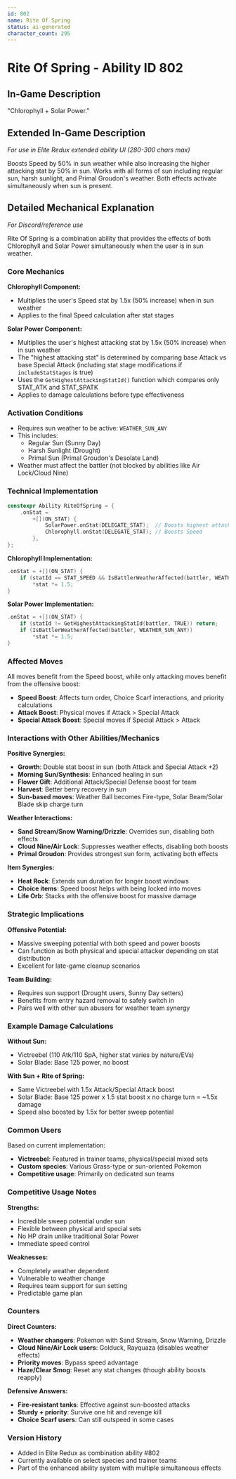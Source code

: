 ```yaml
---
id: 802
name: Rite Of Spring
status: ai-generated
character_count: 295
---
```


# Rite Of Spring - Ability ID 802

## In-Game Description
"Chlorophyll + Solar Power."

## Extended In-Game Description
*For use in Elite Redux extended ability UI (280-300 chars max)*

Boosts Speed by 50% in sun weather while also increasing the higher attacking stat by 50% in sun. Works with all forms of sun including regular sun, harsh sunlight, and Primal Groudon's weather. Both effects activate simultaneously when sun is present.

## Detailed Mechanical Explanation
*For Discord/reference use*

Rite Of Spring is a combination ability that provides the effects of both Chlorophyll and Solar Power simultaneously when the user is in sun weather.

### Core Mechanics

**Chlorophyll Component:**
- Multiplies the user's Speed stat by 1.5x (50% increase) when in sun weather
- Applies to the final Speed calculation after stat stages

**Solar Power Component:**
- Multiplies the user's highest attacking stat by 1.5x (50% increase) when in sun weather
- The "highest attacking stat" is determined by comparing base Attack vs base Special Attack (including stat stage modifications if `includeStatStages` is true)
- Uses the `GetHighestAttackingStatId()` function which compares only STAT_ATK and STAT_SPATK
- Applies to damage calculations before type effectiveness

### Activation Conditions
- Requires sun weather to be active: `WEATHER_SUN_ANY`
- This includes:
  - Regular Sun (Sunny Day)
  - Harsh Sunlight (Drought)
  - Primal Sun (Primal Groudon's Desolate Land)
- Weather must affect the battler (not blocked by abilities like Air Lock/Cloud Nine)

### Technical Implementation

```cpp
constexpr Ability RiteOfSpring = {
    .onStat =
        +[](ON_STAT) {
            SolarPower.onStat(DELEGATE_STAT);  // Boosts highest attacking stat
            Chlorophyll.onStat(DELEGATE_STAT); // Boosts Speed
        },
};
```

**Chlorophyll Implementation:**
```cpp
.onStat = +[](ON_STAT) {
    if (statId == STAT_SPEED && IsBattlerWeatherAffected(battler, WEATHER_SUN_ANY)) 
        *stat *= 1.5;
}
```

**Solar Power Implementation:**
```cpp
.onStat = +[](ON_STAT) {
    if (statId != GetHighestAttackingStatId(battler, TRUE)) return;
    if (IsBattlerWeatherAffected(battler, WEATHER_SUN_ANY)) 
        *stat *= 1.5;
}
```

### Affected Moves
All moves benefit from the Speed boost, while only attacking moves benefit from the offensive boost:
- **Speed Boost**: Affects turn order, Choice Scarf interactions, and priority calculations
- **Attack Boost**: Physical moves if Attack > Special Attack
- **Special Attack Boost**: Special moves if Special Attack > Attack

### Interactions with Other Abilities/Mechanics

**Positive Synergies:**
- **Growth**: Double stat boost in sun (both Attack and Special Attack +2)
- **Morning Sun/Synthesis**: Enhanced healing in sun
- **Flower Gift**: Additional Attack/Special Defense boost for team
- **Harvest**: Better berry recovery in sun
- **Sun-based moves**: Weather Ball becomes Fire-type, Solar Beam/Solar Blade skip charge turn

**Weather Interactions:**
- **Sand Stream/Snow Warning/Drizzle**: Overrides sun, disabling both effects
- **Cloud Nine/Air Lock**: Suppresses weather effects, disabling both boosts
- **Primal Groudon**: Provides strongest sun form, activating both effects

**Item Synergies:**
- **Heat Rock**: Extends sun duration for longer boost windows
- **Choice items**: Speed boost helps with being locked into moves
- **Life Orb**: Stacks with the offensive boost for massive damage

### Strategic Implications

**Offensive Potential:**
- Massive sweeping potential with both speed and power boosts
- Can function as both physical and special attacker depending on stat distribution
- Excellent for late-game cleanup scenarios

**Team Building:**
- Requires sun support (Drought users, Sunny Day setters)
- Benefits from entry hazard removal to safely switch in
- Pairs well with other sun abusers for weather team synergy

### Example Damage Calculations

**Without Sun:**
- Victreebel (110 Atk/110 SpA, higher stat varies by nature/EVs)
- Solar Blade: Base 125 power, no boost

**With Sun + Rite of Spring:**
- Same Victreebel with 1.5x Attack/Special Attack boost
- Solar Blade: Base 125 power x 1.5 stat boost x no charge turn = ~1.5x damage
- Speed also boosted by 1.5x for better sweep potential

### Common Users
Based on current implementation:
- **Victreebel**: Featured in trainer teams, physical/special mixed sets
- **Custom species**: Various Grass-type or sun-oriented Pokemon
- **Competitive usage**: Primarily on dedicated sun teams

### Competitive Usage Notes

**Strengths:**
- Incredible sweep potential under sun
- Flexible between physical and special sets
- No HP drain unlike traditional Solar Power
- Immediate speed control

**Weaknesses:**
- Completely weather dependent
- Vulnerable to weather change
- Requires team support for sun setting
- Predictable game plan

### Counters

**Direct Counters:**
- **Weather changers**: Pokemon with Sand Stream, Snow Warning, Drizzle
- **Cloud Nine/Air Lock users**: Golduck, Rayquaza (disables weather effects)
- **Priority moves**: Bypass speed advantage
- **Haze/Clear Smog**: Reset any stat changes (though ability boosts reapply)

**Defensive Answers:**
- **Fire-resistant tanks**: Effective against sun-boosted attacks
- **Sturdy + priority**: Survive one hit and revenge kill
- **Choice Scarf users**: Can still outspeed in some cases

### Version History
- Added in Elite Redux as combination ability #802
- Currently available on select species and trainer teams
- Part of the enhanced ability system with multiple simultaneous effects